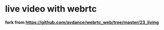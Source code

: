 # live video with webrtc


**fork from https://github.com/avdance/webrtc_web/tree/master/23_living**